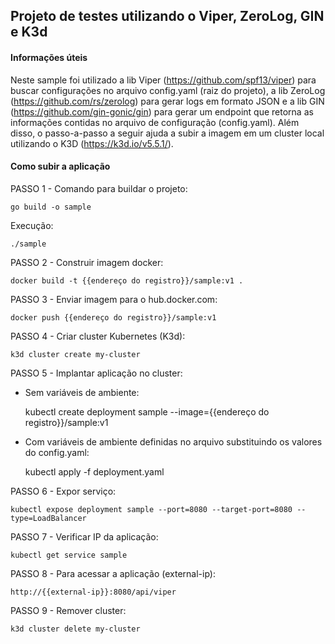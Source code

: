 ## Projeto de testes utilizando o Viper, ZeroLog, GIN e K3d

#### Informações úteis

Neste sample foi utilizado a lib Viper (https://github.com/spf13/viper) para buscar configurações no arquivo config.yaml (raiz do projeto), a lib ZeroLog (https://github.com/rs/zerolog) para gerar logs em formato JSON e a lib GIN (https://github.com/gin-gonic/gin) para gerar um endpoint que retorna as informações contidas no arquivo de configuração (config.yaml).
Além disso, o passo-a-passo a seguir ajuda a subir a imagem em um cluster local utilizando o K3D (https://k3d.io/v5.5.1/).

#### Como subir a aplicação

PASSO 1 - Comando para buildar o projeto:

    go build -o sample

Execução:

    ./sample

PASSO 2 - Construir imagem docker:

    docker build -t {{endereço do registro}}/sample:v1 .

PASSO 3 - Enviar imagem para o hub.docker.com:

    docker push {{endereço do registro}}/sample:v1

PASSO 4 - Criar cluster Kubernetes (K3d):

    k3d cluster create my-cluster

PASSO 5 - Implantar aplicação no cluster:

* Sem variáveis de ambiente:

    kubectl create deployment sample --image={{endereço do registro}}/sample:v1

* Com variáveis de ambiente definidas no arquivo substituindo os valores do config.yaml:

    kubectl apply -f deployment.yaml    

PASSO 6 - Expor serviço:

    kubectl expose deployment sample --port=8080 --target-port=8080 --type=LoadBalancer

PASSO 7 - Verificar IP da aplicação:

    kubectl get service sample

PASSO 8 - Para acessar a aplicação (external-ip):

    http://{{external-ip}}:8080/api/viper

PASSO 9 - Remover cluster:

    k3d cluster delete my-cluster


